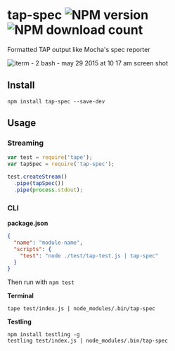 # tap-spec ![NPM version](https://img.shields.io/npm/v/tap-spec.svg?style=flat-square) ![NPM download count](https://img.shields.io/npm/dm/tap-spec.svg?style=flat-square)

Formatted TAP output like Mocha's spec reporter

![iterm - 2 bash - may 29 2015 at 10 17 am screen shot](https://cloud.githubusercontent.com/assets/974723/7888261/03366236-05ec-11e5-9f94-d9c2707526b7.png)

## Install

```
npm install tap-spec --save-dev
```

## Usage

### Streaming

```js
var test = require('tape');
var tapSpec = require('tap-spec');

test.createStream()
  .pipe(tapSpec())
  .pipe(process.stdout);
```

### CLI

**package.json**

```json
{
  "name": "module-name",
  "scripts": {
    "test": "node ./test/tap-test.js | tap-spec"
  }
}
```

Then run with `npm test`

**Terminal**

```
tape test/index.js | node_modules/.bin/tap-spec
```

**Testling**

```
npm install testling -g
testling test/index.js | node_modules/.bin/tap-spec
```
